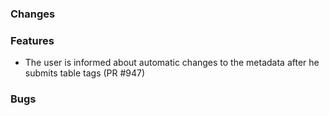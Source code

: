 ### Changes

### Features

- The user is informed about automatic changes to the metadata after he submits table tags (PR #947)

### Bugs

